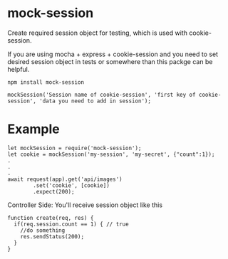 # mock-session
Create required session object for testing, which is used with cookie-session.

If you are using mocha + express + cookie-session and you need to set desired session object in tests or somewhere than
this packge can be helpful.

`npm install mock-session`

```
mockSession('Session name of cookie-session', 'first key of cookie-session', 'data you need to add in session');
```


# Example
```
let mockSession = require('mock-session');
let cookie = mockSession('my-session', 'my-secret', {"count":1});     
.
.
.
await request(app).get('api/images')
        .set('cookie', [cookie])
        .expect(200);
```

Controller Side:
  You'll receive session object like this

```
function create(req, res) {         
  if(req.session.count == 1) { // true                     
    //do something                
    res.sendStatus(200);                    
  }
}
```
